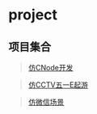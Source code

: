 # project

## 项目集合

>[仿CNode开发](./仿CNode开发/README.md)

>[仿CCTV五一E起游](./仿CCTV五一E起游/README.md)

>[仿微信场景](./仿微信场景/README.md)

